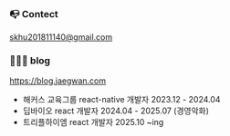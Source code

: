 

### 📭 Contect 
skhu201811140@gmail.com

### 👨🏻‍💻 blog
https://blog.jaegwan.com


- 해커스 교육그룹 react-native 개발자 2023.12 - 2024.04
- 딥바이오 react 개발자 2024.04 - 2025.07 (경영악화)
- 트리플하이엠 react 개발자 2025.10 ~ing

